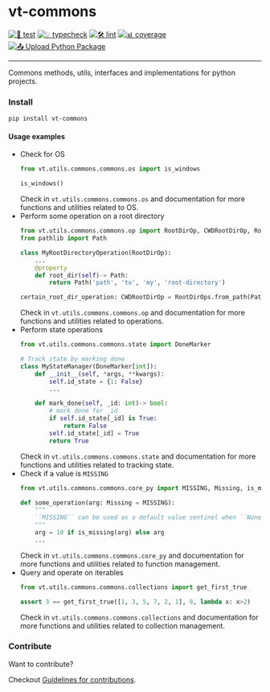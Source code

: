 # vt-commons

[![🔧 test](https://github.com/Vaastav-Technologies/py-commons/actions/workflows/test.yml/badge.svg)](https://github.com/Vaastav-Technologies/py-commons/actions/workflows/test.yml)
[![💡 typecheck](https://github.com/Vaastav-Technologies/py-commons/actions/workflows/typecheck.yml/badge.svg)](https://github.com/Vaastav-Technologies/py-commons/actions/workflows/typecheck.yml)
[![🛠️ lint](https://github.com/Vaastav-Technologies/py-commons/actions/workflows/lint.yml/badge.svg)](https://github.com/Vaastav-Technologies/py-commons/actions/workflows/lint.yml)
[![📊 coverage](https://codecov.io/gh/Vaastav-Technologies/py-commons/branch/main/graph/badge.svg)](https://codecov.io/gh/Vaastav-Technologies/py-commons)
[![📤 Upload Python Package](https://github.com/Vaastav-Technologies/py-commons/actions/workflows/python-publish.yml/badge.svg)](https://github.com/Vaastav-Technologies/py-commons/actions/workflows/python-publish.yml)

---
Commons methods, utils, interfaces and implementations for python projects.

### Install

```shell
pip install vt-commons
```

#### Usage examples

- Check for OS
    ```python
    from vt.utils.commons.commons.os import is_windows

    is_windows()
    ```
    Check in `vt.utils.commons.commons.os` and documentation for more functions and utilities related to OS.
- Perform some operation on a root directory
    ```python
    from vt.utils.commons.commons.op import RootDirOp, CWDRootDirOp, RootDirOps
    from pathlib import Path

    class MyRootDirectoryOperation(RootDirOp):
        ...
        @property
        def root_dir(self)-> Path:
            return Path('path', 'to', 'my', 'root-directory')

    certain_root_dir_operation: CWDRootDirOp = RootDirOps.from_path(Path('path', 'to', 'my', 'root-directory'))
    ```
    Check in `vt.utils.commons.commons.op` and documentation for more functions and utilities related to operations.
- Perform state operations
    ```python
    from vt.utils.commons.commons.state import DoneMarker

    # Track state by marking done
    class MyStateManager(DoneMarker[int]):
        def __init__(self, *args, **kwargs):
            self.id_state = {1: False}
            ...

        def mark_done(self, _id: int)-> bool:
            # mark done for _id
            if self.id_state[_id] is True:
                return False
            self.id_state[_id] = True
            return True
    ```
    Check in `vt.utils.commons.commons.state` and documentation for more functions and utilities related to tracking state.
- Check if a value is `MISSING`
    ```python
    from vt.utils.commons.commons.core_py import MISSING, Missing, is_missing

    def some_operation(arg: Missing = MISSING):
        """
        ``MISSING`` can be used as a default value sentinel when ``None`` is a valid value for arg.
        """
        arg = 10 if is_missing(arg) else arg
        ...
    ```
    Check in `vt.utils.commons.commons.core_py` and documentation for more functions and utilities related to function management.
- Query and operate on iterables
    ```python
    from vt.utils.commons.commons.collections import get_first_true

    assert 3 == get_first_true([1, 3, 5, 7, 2, 1], 8, lambda x: x>2)
    ```
    Check in `vt.utils.commons.commons.collections` and documentation for more functions and utilities related to collection management.


### Contribute

Want to contribute?

Checkout [Guidelines for contributions](CONTRIBUTING.md).
